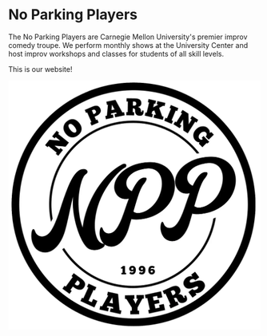 # No Parking Players

The No Parking Players are Carnegie Mellon University's premier improv comedy troupe. We perform monthly shows at the University Center and host improv workshops and classes for students of all skill levels.

This is our website!


![NPP Logo](public/brand/logoLight.webp)
